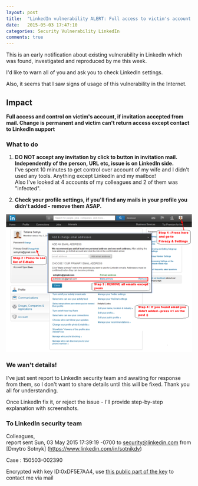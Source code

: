 ```yaml
---
layout: post
title:  "LinkedIn vulnerability ALERT: Full access to victim's account [Case : 150503-002390]"
date:   2015-05-03 17:47:10
categories: Security Vulnerability LinkedIn
comments: true
---
```


This is an early notification about existing vulnerability in LinkedIn which was found, investigated and reproduced by me this week.

I'd like to warn all of you and ask you to check LinkedIn settings.

Also, it seems that I saw signs of usage of this vulnerability in the Internet. 

## Impact

**Full access and control on victim's account, if invitation accepted from mail. Change is permanent and victim can't return access except contact to LinkedIn support**

### What to do  

1. **DO NOT accept any invitation by click to button in invitation mail. Independently of the person, URL etc, issue is on LinkedIn side.**  
I've spent 10 minutes to get control over account of my wife and I didn't used any tools. Anything except LinkedIn and my mailbox!  
Also I've looked at 4 accounts of my colleagues and 2 of them was "infected".


2. **Check your profile settings, if you'll find any mails in your profile you didn't added - remove them ASAP.**

![How to check e-mail settings](/assets/posts/2015-05-03-linkedin-under-attack/linkedin_vuln_mail.png)


### We wan't details!

I've just sent report to LinkedIn security team and awaiting for response from them, so I don't want to share details until this will be fixed. Thank you all for understanding.

Once LinkedIn fix it, or reject the issue - I'll provide step-by-step explanation with screenshots.


### To LinkedIn security team

Colleagues,  
report sent Sun, 03 May 2015 17:39:19 -0700 to security@linkedin.com from [Dmytro Sotnyk] (https://www.linkedin.com/in/sotnikdv)

Case : 150503-002390

Encrypted with key ID:0xDF5E7AA4, use [this public part of the key](/assets/keys/0xDF5E7AA4.asc) to contact me via mail



